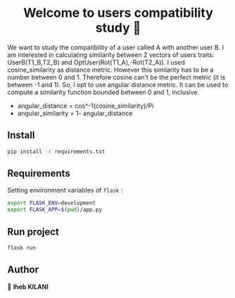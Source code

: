 <h1 align="center">Welcome to users compatibility study 👋</h1>
<p>
We want to study the compatibility of a user called A with another user B.
I am interested in calculating similarity between 2 vectors of users traits: UserB(T1_B,T2_B) and OptUser(Rot(T1_A),-Rot(T2_A)). I used cosine_similarity as distance metric. However this similarity has to be a number between 0 and 1. Therefore cosine can't be the perfect metric (it is between -1 and 1). So, I opt to use angular distance metric. It can be used to compute a similarity function bounded between 0 and 1, inclusive. 

 * angular_distance = cos^-1(cosine_similarity)/Pi
 * angular_similarity = 1- angular_distance 
</p>

## Install
```sh
pip install -r requirements.txt
```


## Requirements
Setting environment variables of `flask` : 
```sh
export FLASK_ENV=development
export FLASK_APP=$(pwd)/app.py
```

## Run project 
```sh
flask run
```


## Author

👤 **Iheb KILANI**
